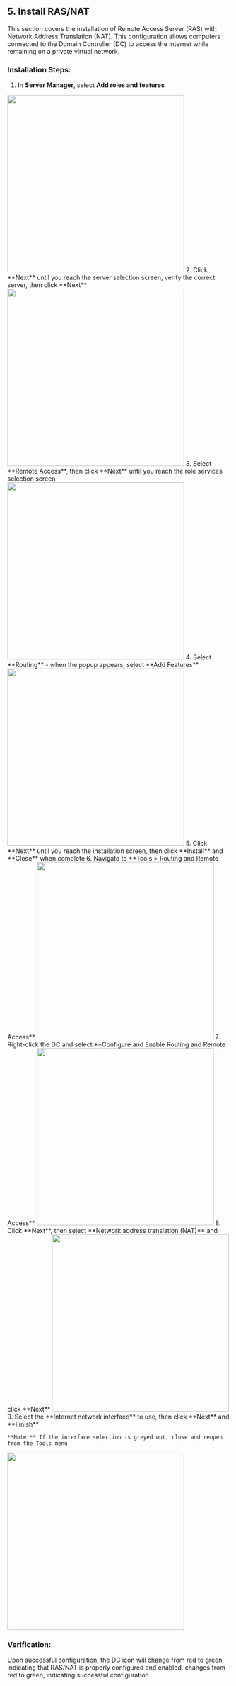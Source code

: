 ## 5. Install RAS/NAT

This section covers the installation of Remote Access Server (RAS) with Network Address Translation (NAT). This configuration allows computers connected to the Domain Controller (DC) to access the internet while remaining on a private virtual network.

### Installation Steps:

1. In **Server Manager**, select **Add roles and features**
<img src=https://ik.imagekit.io/typeai/tr:w-1200,c-at_max/img_hjLh4aCvI4iMCwkqeF.png width=400px>
2. Click **Next** until you reach the server selection screen, verify the correct server, then click **Next**
<img src=https://ik.imagekit.io/typeai/tr:w-1200,c-at_max/img_ZfTkjLsZPOiV8TUEEJ.png width=400px>
3. Select **Remote Access**, then click **Next** until you reach the role services selection screen
<img src=https://ik.imagekit.io/typeai/tr:w-1200,c-at_max/img_H0nv0d9BKwqqNtH0YA.png width=400px>
4. Select **Routing** - when the popup appears, select **Add Features**
<img src=https://ik.imagekit.io/typeai/tr:w-1200,c-at_max/img_0Yo9d2iqH3Q3D7VWLb.png width=400px>
5. Click **Next** until you reach the installation screen, then click **Install** and **Close** when complete
6. Navigate to **Tools > Routing and Remote Access**
<img src=https://ik.imagekit.io/typeai/tr:w-1200,c-at_max/img_Y60CJm0p4KMsIIPJvp.png width=400px>
7. Right-click the DC and select **Configure and Enable Routing and Remote Access**
<img src=https://ik.imagekit.io/typeai/tr:w-1200,c-at_max/img_bJrkegCdWmtvEzKjvY.png width=400px>
8. Click **Next**, then select **Network address translation (NAT)** and click **Next**
<img src=https://ik.imagekit.io/typeai/tr:w-1200,c-at_max/img_hECVkzDNyVPctzmJ1j.png width=400px>
9. Select the **Internet network interface** to use, then click **Next** and **Finish**

    **Note:** If the interface selection is greyed out, close and reopen from the Tools menu
<img src=https://ik.imagekit.io/typeai/tr:w-1200,c-at_max/img_gnWYqTpWsD46EggSHp.png width=400px>

### Verification:

Upon successful configuration, the DC icon will change from red to green, indicating that RAS/NAT is properly configured and enabled. changes from red to green, indicating successful configuration

